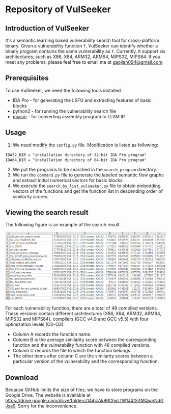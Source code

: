 # Repository of  VulSeeker
## Introduction of VulSeeker
It's a semantic learning based vulnerability search tool for cross-platform binary. Given a vulnerability function `f`, VulSeeker can identify whether a binary program contains the same vulnerability as `f`. Currently, it support six architectures, such as X86, X64, ARM32, ARM64, MIPS32, MIPS64. If you meet any problems, please feel free to email me at gaojian094@gmail.com.

## Prerequisites
To use VulSeeker, we need the following tools installed
- IDA Pro - for generating the LSFG  and extracting features of basic blocks
- python2 - for running the vulnerability search file
- [miasm](https://github.com/cea-sec/miasm) - for converting assembly program to LLVM IR

## Usage
1. We need modify the `config.py` file. Modification is listed as following:
```
IDA32_DIR = "installation directory of 32-bit IDA Pro program"
IDA64_DIR = "installation directory of 64-bit IDA Pro program"
```
2. We put the programs to be searched in the `search_program` directory.
3. We run the `command.py` file to generate the labeled semantic flow graphs and extract initial numerical vectors for basic blocks.
4. We execute the `search_by_list_vulseeker.py` file to obtain embedding vectors of the functions and get the function list in descending order of similarity scores.

## Viewing the search result
The following figure is an example of the search result.

![avatar](./fig/search_example.png)

 For each vulnerability function, there are a total of 48 compiled versions. These versions contain different architectures (X86, X64, ARM32, ARM64, MIPS32 and MIPS64), compilers (GCC v4.9 and GCC v5.5) with four optimization levels (O0-O3). 
- Column A records the function name.
- Column B is the average similarity score between the corresponding function and the vulnerability function with 48 compiled versions.
- Column C records the file to which the function belongs.
- The other items after column C are the similarity scores between a particular version of the vulnerability and the corresponding function.

## Download
Because GitHub limits the size of files, we have to store programs on the  Google Drive. The website is available at https://drive.google.com/drive/folders/14ibzAk8RfXwLfW1J4fSifMQwnNdGJsa9. Sorry for the inconvenience.
